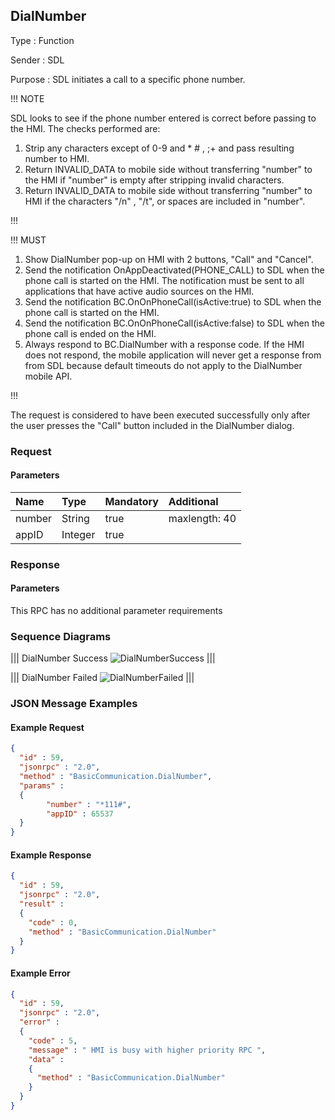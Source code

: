 ## DialNumber

Type
: Function

Sender
: SDL

Purpose
: SDL initiates a call to a specific phone number.

!!! NOTE

SDL looks to see if the phone number entered is correct before passing to the HMI. The checks performed are:

  1. Strip any characters except of 0-9 and * # , ;+ and pass resulting number to HMI.
  2. Return INVALID_DATA to mobile side without transferring "number" to the HMI if "number" is empty after stripping invalid characters.
  3. Return INVALID_DATA to mobile side without transferring "number" to HMI if the characters "/n" , "/t", or spaces are included in "number".

!!!

!!! MUST

  1. Show DialNumber pop-up on HMI with 2 buttons, "Call" and "Cancel".
  2. Send the notification OnAppDeactivated(PHONE_CALL) to SDL when the phone call is started on the HMI. The notification must be sent to all applications that have active audio sources on the HMI.
  3. Send the notification BC.OnOnPhoneCall(isActive:true) to SDL when the phone call is started on the HMI.
  3. Send the notification BC.OnOnPhoneCall(isActive:false) to SDL when the phone call is ended on the HMI.
  4. Always respond to BC.DialNumber with a response code. If the HMI does not respond, the mobile application will never get a response from from SDL because default timeouts do not apply to the DialNumber mobile API.

!!!

The request is considered to have been executed successfully only after the user presses the "Call" button included in the DialNumber dialog.

### Request

#### Parameters

|Name|Type|Mandatory|Additional|
|:---|:---|:--------|:---------|
|number|String|true|maxlength: 40|
|appID|Integer|true||

### Response

#### Parameters

This RPC has no additional parameter requirements

### Sequence Diagrams

|||
DialNumber Success
![DialNumberSuccess](./assets/DialNumberSuccess.jpg)
|||

|||
DialNumber Failed
![DialNumberFailed](./assets/DialNumberFailed.png)
|||

### JSON Message Examples

#### Example Request

```json
{
  "id" : 59,
  "jsonrpc" : "2.0",
  "method" : "BasicCommunication.DialNumber",
  "params" :
  {
        "number" : "*111#",
        "appID" : 65537
  }
}
```

#### Example Response

```json
{
  "id" : 59,
  "jsonrpc" : "2.0",
  "result" :
  {
    "code" : 0,
    "method" : "BasicCommunication.DialNumber"
  }
}
```

#### Example Error

```json
{
  "id" : 59,
  "jsonrpc" : "2.0",
  "error" :
  {
    "code" : 5,
    "message" : " HMI is busy with higher priority RPC ",
    "data" :
    {
      "method" : "BasicCommunication.DialNumber"
    }
  }
}
```

